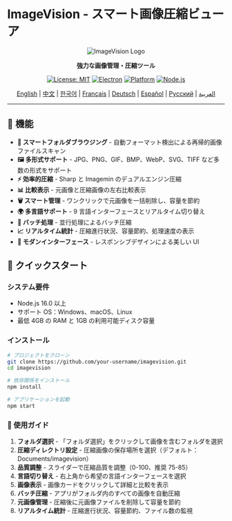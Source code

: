 # ImageVision - スマート画像圧縮ビューア

<div align="center">

![ImageVision Logo](https://via.placeholder.com/200x80/667eea/ffffff?text=ImageVision)

**強力な画像管理・圧縮ツール**

[![License: MIT](https://img.shields.io/badge/License-MIT-yellow.svg)](https://opensource.org/licenses/MIT)
[![Electron](https://img.shields.io/badge/Electron-v27.0.0-blue.svg)](https://www.electronjs.org/)
[![Platform](https://img.shields.io/badge/Platform-Windows%20%7C%20macOS%20%7C%20Linux-lightgrey.svg)](https://github.com/electron/electron)
[![Node.js](https://img.shields.io/badge/Node.js-v16.0+-green.svg)](https://nodejs.org/)

[English](README.en.md) | [中文](README.zh-CN.md) | [한국어](README.ko.md) | [Français](README.fr.md) | [Deutsch](README.de.md) | [Español](README.es.md) | [Русский](README.ru.md) | [العربية](README.ar.md)

</div>

---

## 🌟 機能

- **📁 スマートフォルダブラウジング** - 自動フォーマット検出による再帰的画像ファイルスキャン
- **🖼️ 多形式サポート** - JPG、PNG、GIF、BMP、WebP、SVG、TIFF など多数の形式をサポート
- **⚡ 効率的圧縮** - Sharp と Imagemin のデュアルエンジン圧縮
- **📊 比較表示** - 元画像と圧縮画像の左右比較表示
- **🗑️ スマート管理** - ワンクリックで元画像を一括削除し、容量を節約
- **🌍 多言語サポート** - 9 言語インターフェースとリアルタイム切り替え
- **💾 バッチ処理** - 並行処理によるバッチ圧縮
- **📈 リアルタイム統計** - 圧縮進行状況、容量節約、処理速度の表示
- **🎨 モダンインターフェース** - レスポンシブデザインによる美しい UI

## 🚀 クイックスタート

### システム要件

- Node.js 16.0 以上
- サポート OS：Windows、macOS、Linux
- 最低 4GB の RAM と 1GB の利用可能ディスク容量

### インストール

```bash
# プロジェクトをクローン
git clone https://github.com/your-username/imagevision.git
cd imagevision

# 依存関係をインストール
npm install

# アプリケーションを起動
npm start
```

### 📖 使用ガイド

1. **フォルダ選択** - 「フォルダ選択」をクリックして画像を含むフォルダを選択
2. **圧縮ディレクトリ設定** - 圧縮画像の保存場所を選択（デフォルト：Documents/imagevision）
3. **品質調整** - スライダーで圧縮品質を調整（0-100、推奨 75-85）
4. **言語切り替え** - 右上角から希望の言語インターフェースを選択
5. **画像表示** - 画像カードをクリックして詳細と比較を表示
6. **バッチ圧縮** - アプリがフォルダ内のすべての画像を自動圧縮
7. **元画像管理** - 圧縮後に元画像ファイルを削除して容量を節約
8. **リアルタイム統計** - 圧縮進行状況、容量節約、ファイル数の監視
